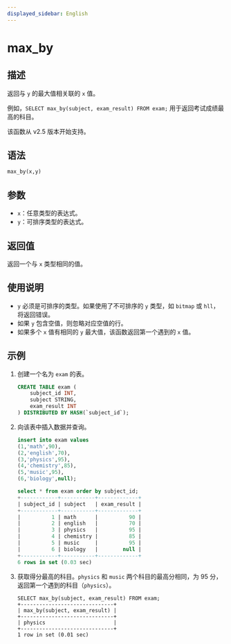 ```yaml
---
displayed_sidebar: English
---
```


# max_by

## 描述

返回与 `y` 的最大值相关联的 `x` 值。

例如，`SELECT max_by(subject, exam_result) FROM exam;` 用于返回考试成绩最高的科目。

该函数从 v2.5 版本开始支持。

## 语法

```Haskell
max_by(x,y)
```

## 参数

- `x`：任意类型的表达式。
- `y`：可排序类型的表达式。

## 返回值

返回一个与 `x` 类型相同的值。

## 使用说明

- `y` 必须是可排序的类型。如果使用了不可排序的 `y` 类型，如 `bitmap` 或 `hll`，将返回错误。
- 如果 `y` 包含空值，则忽略对应空值的行。
- 如果多个 `x` 值有相同的 `y` 最大值，该函数返回第一个遇到的 `x` 值。

## 示例

1. 创建一个名为 `exam` 的表。

   ```SQL
   CREATE TABLE exam (
       subject_id INT,
       subject STRING,
       exam_result INT
   ) DISTRIBUTED BY HASH(`subject_id`);
   ```

2. 向该表中插入数据并查询。

   ```SQL
   insert into exam values
   (1,'math',90),
   (2,'english',70),
   (3,'physics',95),
   (4,'chemistry',85),
   (5,'music',95),
   (6,'biology',null);
   
   select * from exam order by subject_id;
   +------------+-----------+-------------+
   | subject_id | subject   | exam_result |
   +------------+-----------+-------------+
   |          1 | math      |          90 |
   |          2 | english   |          70 |
   |          3 | physics   |          95 |
   |          4 | chemistry |          85 |
   |          5 | music     |          95 |
   |          6 | biology   |        null |
   +------------+-----------+-------------+
   6 rows in set (0.03 sec)
   ```

3. 获取得分最高的科目。`physics` 和 `music` 两个科目的最高分相同，为 95 分，返回第一个遇到的科目（`physics`）。

   ```Plain
   SELECT max_by(subject, exam_result) FROM exam;
   +------------------------------+
   | max_by(subject, exam_result) |
   +------------------------------+
   | physics                      |
   +------------------------------+
   1 row in set (0.01 sec)
   ```